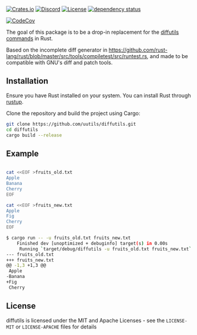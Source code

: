 [![Crates.io](https://img.shields.io/crates/v/diffutils.svg)](https://crates.io/crates/diffutils)
[![Discord](https://img.shields.io/badge/discord-join-7289DA.svg?logo=discord&longCache=true&style=flat)](https://discord.gg/wQVJbvJ)
[![License](http://img.shields.io/badge/license-MIT-blue.svg)](https://github.com/uutils/diffutils/blob/main/LICENSE)
[![dependency status](https://deps.rs/repo/github/uutils/diffutils/status.svg)](https://deps.rs/repo/github/uutils/diffutils)

[![CodeCov](https://codecov.io/gh/uutils/diffutils/branch/master/graph/badge.svg)](https://codecov.io/gh/uutils/diffutils)

The goal of this package is to be a drop-in replacement for the [diffutils commands](https://www.gnu.org/software/diffutils/) in Rust.

Based on the incomplete diff generator in https://github.com/rust-lang/rust/blob/master/src/tools/compiletest/src/runtest.rs, and made to be compatible with GNU's diff and patch tools.


## Installation

Ensure you have Rust installed on your system. You can install Rust through [rustup](https://rustup.rs/).

Clone the repository and build the project using Cargo:

```bash
git clone https://github.com/uutils/diffutils.git
cd diffutils
cargo build --release
```

## Example

```bash

cat <<EOF >fruits_old.txt
Apple
Banana
Cherry
EOF

cat <<EOF >fruits_new.txt
Apple
Fig
Cherry
EOF

$ cargo run -- -u fruits_old.txt fruits_new.txt
    Finished dev [unoptimized + debuginfo] target(s) in 0.00s
     Running `target/debug/diffutils -u fruits_old.txt fruits_new.txt`
--- fruits_old.txt
+++ fruits_new.txt
@@ -1,3 +1,3 @@
 Apple
-Banana
+Fig
 Cherry

```

## License

diffutils is licensed under the MIT and Apache Licenses - see the `LICENSE-MIT` or `LICENSE-APACHE` files for details
